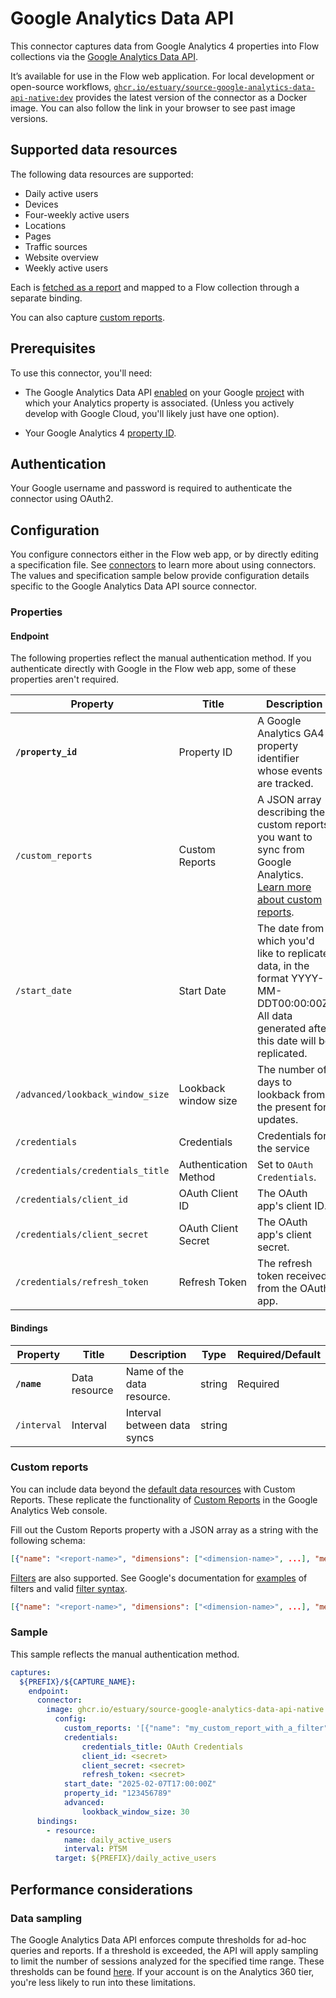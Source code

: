 
# Google Analytics Data API

This connector captures data from Google Analytics 4 properties into Flow collections via the
[Google Analytics Data API](https://developers.google.com/analytics/devguides/reporting/data/v1).

It’s available for use in the Flow web application. For local development or open-source workflows, [`ghcr.io/estuary/source-google-analytics-data-api-native:dev`](https://ghcr.io/estuary/source-google-analytics-data-api-native:dev) provides the latest version of the connector as a Docker image. You can also follow the link in your browser to see past image versions.

## Supported data resources

The following data resources are supported:

* Daily active users
* Devices
* Four-weekly active users
* Locations
* Pages
* Traffic sources
* Website overview
* Weekly active users

Each is [fetched as a report](https://developers.google.com/analytics/devguides/reporting/data/v1/rest/v1beta/properties/runReport) and mapped to a Flow collection through a separate binding.

You can also capture [custom reports](#custom-reports).

## Prerequisites

To use this connector, you'll need:

* The Google Analytics Data API [enabled](https://support.google.com/googleapi/answer/6158841?hl=en) on your Google [project](https://cloud.google.com/storage/docs/projects) with which your Analytics property is associated.
(Unless you actively develop with Google Cloud, you'll likely just have one option).

* Your Google Analytics 4 [property ID](https://developers.google.com/analytics/devguides/reporting/data/v1/property-id#what_is_my_property_id).

## Authentication

Your Google username and password is required to authenticate the connector using OAuth2.

## Configuration

You configure connectors either in the Flow web app, or by directly editing a specification file.
See [connectors](../../../concepts/connectors.md#using-connectors) to learn more about using connectors. The values and specification sample below provide configuration details specific to the Google Analytics Data API source connector.

### Properties

#### Endpoint

The following properties reflect the manual authentication method. If you authenticate directly with Google in the Flow web app, some of these properties aren't required.

| Property | Title | Description | Type | Required/Default |
|---|---|---|---|---|
| **`/property_id`** | Property ID | A Google Analytics GA4 property identifier whose events are tracked. | string | Required |
| `/custom_reports` | Custom Reports | A JSON array describing the custom reports you want to sync from Google Analytics. [Learn more about custom reports](#custom-reports).| string |  |
| `/start_date` | Start Date | The date from which you&#x27;d like to replicate data, in the format YYYY-MM-DDT00:00:00Z. All data generated after this date will be replicated. | string | Defaults to 30 days before the present |
| `/advanced/lookback_window_size` | Lookback window size | The number of days to lookback from the present for updates. | integer | 30 |
| `/credentials` | Credentials | Credentials for the service | object |  |
| `/credentials/credentials_title` | Authentication Method | Set to `OAuth Credentials`. | string | Required |
| `/credentials/client_id` | OAuth Client ID | The OAuth app's client ID. | string | Required |
| `/credentials/client_secret` | OAuth Client Secret | The OAuth app's client secret. | string | Required |
| `/credentials/refresh_token` | Refresh Token | The refresh token received from the OAuth app. | string | Required |

#### Bindings

| Property | Title | Description | Type | Required/Default |
|---|---|---|---|---|
| **`/name`** | Data resource | Name of the data resource. | string | Required |
| `/interval` | Interval | Interval between data syncs | string |          |

### Custom reports

You can include data beyond the [default data resources](#supported-data-resources) with Custom Reports.
These replicate the functionality of [Custom Reports](https://support.google.com/analytics/answer/10445879?hl=en) in the Google Analytics Web console.

Fill out the Custom Reports property with a JSON array as a string with the following schema:

```json
[{"name": "<report-name>", "dimensions": ["<dimension-name>", ...], "metrics": ["<metric-name>", ...]}]
```

[Filters](https://developers.google.com/analytics/devguides/reporting/data/v1/rest/v1beta/FilterExpression#Filter) are also supported. See Google's documentation for [examples](https://developers.google.com/analytics/devguides/reporting/data/v1/basics#filter) of filters and valid [filter syntax](https://developers.google.com/analytics/devguides/reporting/data/v1/rest/v1beta/FilterExpression).

```json
[{"name": "<report-name>", "dimensions": ["<dimension-name>", ...], "metrics": ["<metric-name>", ...], "dimensionFilter": "<filter-object>", "metricFilter": "<another-filter-object>"}]
```

### Sample

This sample reflects the manual authentication method.

```yaml
captures:
  ${PREFIX}/${CAPTURE_NAME}:
    endpoint:
      connector:
        image: ghcr.io/estuary/source-google-analytics-data-api-native:dev
          config:
            custom_reports: '[{"name": "my_custom_report_with_a_filter", "dimensions": ["browser"], "metrics": ["totalUsers"], "dimensionFilter": {"filter": {"fieldName": "browser", "stringFilter": {"value": "Chrome"}}}}]'
            credentials:
                credentials_title: OAuth Credentials
                client_id: <secret>
                client_secret: <secret>
                refresh_token: <secret>
            start_date: "2025-02-07T17:00:00Z"
            property_id: "123456789"
            advanced:
                lookback_window_size: 30
      bindings:
        - resource:
            name: daily_active_users
            interval: PT5M
          target: ${PREFIX}/daily_active_users

```

## Performance considerations

### Data sampling

The Google Analytics Data API enforces compute thresholds for ad-hoc queries and reports.
If a threshold is exceeded, the API will apply sampling to limit the number of sessions analyzed for the specified time range.
These thresholds can be found [here](https://support.google.com/analytics/answer/2637192?hl=en&ref_topic=2601030&visit_id=637868645346124317-2833523666&rd=1#thresholds&zippy=%2Cin-this-article).
If your account is on the Analytics 360 tier, you're less likely to run into these limitations.
